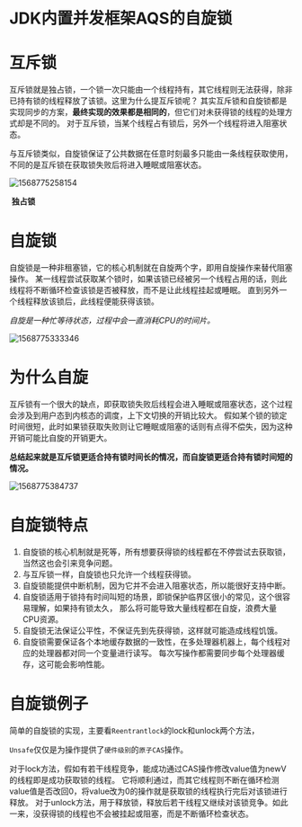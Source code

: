# JDK内置并发框架AQS的自旋锁

# **互斥锁**

互斥锁就是独占锁，一个锁一次只能由一个线程持有，其它线程则无法获得，除非已持有锁的线程释放了该锁。这里为什么提互斥锁呢？
其实互斥锁和自旋锁都是实现同步的方案，**最终实现的效果都是相同的**，但它们对未获得锁的线程的处理方式却是不同的。
对于互斥锁，当某个线程占有锁后，另外一个线程将进入阻塞状态。

与互斥锁类似，自旋锁保证了公共数据在任意时刻最多只能由一条线程获取使用，不同的是互斥锁在获取锁失败后将进入睡眠或阻塞状态。

![1568775258154](C:\Users\Administrator\AppData\Roaming\Typora\typora-user-images\1568775258154.png)

​											**独占锁**



# **自旋锁**

自旋锁是一种非租塞锁，它的核心机制就在自旋两个字，即用自旋操作来替代阻塞操作。
某一线程尝试获取某个锁时，如果该锁已经被另一个线程占用的话，则此线程将不断循环检查该锁是否被释放，而不是让此线程挂起或睡眠。
直到另外一个线程释放该锁后，此线程便能获得该锁。

*自旋是一种忙等待状态，过程中会一直消耗CPU的时间片。*



![1568775333346](C:\Users\Administrator\AppData\Roaming\Typora\typora-user-images\1568775333346.png)

# **为什么自旋**

互斥锁有一个很大的缺点，即获取锁失败后线程会进入睡眠或阻塞状态，这个过程会涉及到用户态到内核态的调度，上下文切换的开销比较大。
假如某个锁的锁定时间很短，此时如果锁获取失败则让它睡眠或阻塞的话则有点得不偿失，因为这种开销可能比自旋的开销更大。

**总结起来就是互斥锁更适合持有锁时间长的情况，而自旋锁更适合持有锁时间短的情况。**



![1568775384737](C:\Users\Administrator\AppData\Roaming\Typora\typora-user-images\1568775384737.png)

# **自旋锁特点**

1. 自旋锁的核心机制就是死等，所有想要获得锁的线程都在不停尝试去获取锁，当然这也会引来竞争问题。
2. 与互斥锁一样，自旋锁也只允许一个线程获得锁。
3. 自旋锁能提供中断机制，因为它并不会进入阻塞状态，所以能很好支持中断。
4. 自旋锁适用于锁持有时间叫短的场景，即锁保护临界区很小的常见，这个很容易理解，如果持有锁太久，
   那么将可能导致大量线程都在自旋，浪费大量CPU资源。
5. 自旋锁无法保证公平性，不保证先到先获得锁，这样就可能造成线程饥饿。
6. 自旋锁需要保证各个本地缓存数据的一致性，在多处理器机器上，每个线程对应的处理器都对同一个变量进行读写。
   每次写操作都需要同步每个处理器缓存，这可能会影响性能。



# **自旋锁例子**

简单的自旋锁的实现，主要看`Reentrantlock`的lock和unlock两个方法，

`Unsafe`仅仅是为操作提供了`硬件级别`的`原子CAS`操作。

对于lock方法，假如有若干线程竞争，能成功通过CAS操作修改value值为newV的线程即是成功获取锁的线程。
它将顺利通过，而其它线程则不断在循环检测value值是否改回0，将value改为0的操作就是获取锁的线程执行完后对该锁进行释放。
对于unlock方法，用于释放锁，释放后若干线程又继续对该锁竞争。如此一来，没获得锁的线程也不会被挂起或阻塞，而是不断循环检查状态。